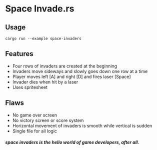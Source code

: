 # Space Invade.rs

## Usage
```
cargo run --example space-invaders
```

## Features
- Four rows of invaders are created at the beginning
- Invaders move sideways and slowly goes down one row at a time
- Player moves left [A] and right [D] and fires laser [Space]
- Invader dies when hit by a laser
- Uses spritesheet

## Flaws
- No game over screen
- No victory screen or score system
- Horizontal movement of invaders is smooth while vertical is sudden
- Single file for all logic

##### space invaders is the hello world of game developers, after all.
